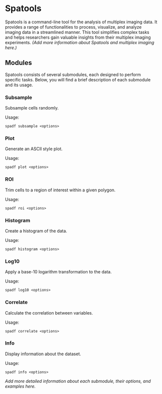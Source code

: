 # Spatools

Spatools is a command-line tool for the analysis of multiplex imaging data. It provides a range of functionalities to process, visualize, and analyze imaging data in a streamlined manner. This tool simplifies complex tasks and helps researchers gain valuable insights from their multiplex imaging experiments. *(Add more information about Spatools and multiplex imaging here.)*

## Modules

Spatools consists of several submodules, each designed to perform specific tasks. Below, you will find a brief description of each submodule and its usage.

### Subsample

Subsample cells randomly.

Usage:
```
spadf subsample <options>
```

### Plot

Generate an ASCII style plot.

Usage:
```
spadf plot <options>
```

### ROI

Trim cells to a region of interest within a given polygon.

Usage:
```
spadf roi <options>
```

### Histogram

Create a histogram of the data.

Usage:
```
spadf histogram <options>
```

### Log10

Apply a base-10 logarithm transformation to the data.

Usage:
```
spadf log10 <options>
```

### Correlate

Calculate the correlation between variables.

Usage:
```
spadf correlate <options>
```

### Info

Display information about the dataset.

Usage:
```
spadf info <options>
```

*Add more detailed information about each submodule, their options, and examples here.*
